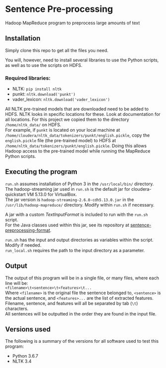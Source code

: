 # Sentence Pre-processing
Hadoop MapReduce program to preprocess large amounts of text

## Installation
Simply clone this repo to get all the files you need. 

You will, however, need to install several libraries to use the Python scripts, as well as to use the scripts on HDFS.

### Required libraries:
- NLTK: `pip install nltk`
- punkt: `nltk.download('punkt')`
- vader_lexicon: `nltk.download('vader_lexicon')`

All NLTK pre-trained models that are downloaded need to be added to HDFS. NLTK looks in specific locations for these. Look at documentation for all locations. For this project we copied them to the directory `/home/nltk_data/` on HDFS. <br/>
For example, if `punkt` is located on your local machine at `/home/cloudera/nltk_data/tokenizers/punkt/english.pickle`, copy the `english.pickle` file (the pre-trained model) to HDFS at `/home/nltk_data/tokenizers/punkt/english.pickle`. Doing this allows Hadoop access to the pre-trained model while running the MapReduce Python scripts.

## Executing the program

`run.sh` assumes installation of Python 3 in the `/usr/local/bin/` directory.<br/>
The hadoop-streaming jar used in `run.sh` is the default jar for cloudera-quickstart VM 5.13.0 for VirtualBox.<br/>
The jar version is `hadoop-streaming-2.6.0-cdh5.13.0.jar` in the `/usr/lib/hadoop-mapreduce/` directory. Modify within `run.sh` if necessary.

A jar with a custom <em>TextInputFormat</em> is included to run with the `run.sh` script.<br/>
For the Java classes used within this jar, see its repository at [sentence-preprocessing-format](https://github.com/cs626-2018/sentence-preprocessing-format).

`run.sh` has the input and output directories as variables within the script. Modify if needed.<br/>
`run_local.sh` requires the path to the input directory as a parameter.

## Output

The output of this program will be in a single file, or many files, where each line will be:<br/>
`<filename>\t<sentence>\t<features>\t...`<br/>
Where `<filename>` is the original file the sentence belonged to, `<sentence>` is the actual sentence, and `<features>...` are the list of extracted features. Filename, sentence, and features will all be separated by tab (`\t`) characters.<br/>
All sentences will be outputted in the order they are found in the input file.

## Versions used

The following is a summary of the versions for all software used to test this program:
- Python 3.6.7
- NLTK 3.4